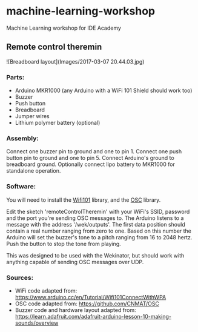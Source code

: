 # machine-learning-workshop
Machine Learning workshop for IDE Academy

## Remote control theremin

![Breadboard layout](Images/2017-03-07 20.44.03.jpg)

### Parts:

* Arduino MKR1000 (any Arduino with a WiFi 101 Shield should work too)
* Buzzer
* Push button
* Breadboard
* Jumper wires
* Lithium polymer battery (optional)

### Assembly:

Connect one buzzer pin to ground and one to pin 1. Connect one push button pin to ground and one to pin 5. Connect Arduino's ground to breadboard ground. Optionally connect lipo battery to MKR1000 for standalone operation.

### Software:

You will need to install the [Wifi101](https://www.arduino.cc/en/Reference/WiFi101) library, and the [OSC](https://github.com/CNMAT/OSC) library.

Edit the sketch 'remoteControlTheremin' with your WiFi's SSID, password and the port you're sending OSC messages to. The Arduino listens to a message with the address '/wek/outputs'. The first data position should contain a real number ranging from zero to one. Based on this number the Arduino will set the buzzer's tone to a pitch ranging from 16 to 2048 hertz. Push the button to stop the tone from playing.

This was designed to be used with the Wekinator, but should work with anything capable of sending OSC messages over UDP.

### Sources:

* WiFi code adapted from: https://www.arduino.cc/en/Tutorial/Wifi101ConnectWithWPA
* OSC code adapted from: https://github.com/CNMAT/OSC
* Buzzer code and hardware layout adapted from: https://learn.adafruit.com/adafruit-arduino-lesson-10-making-sounds/overview